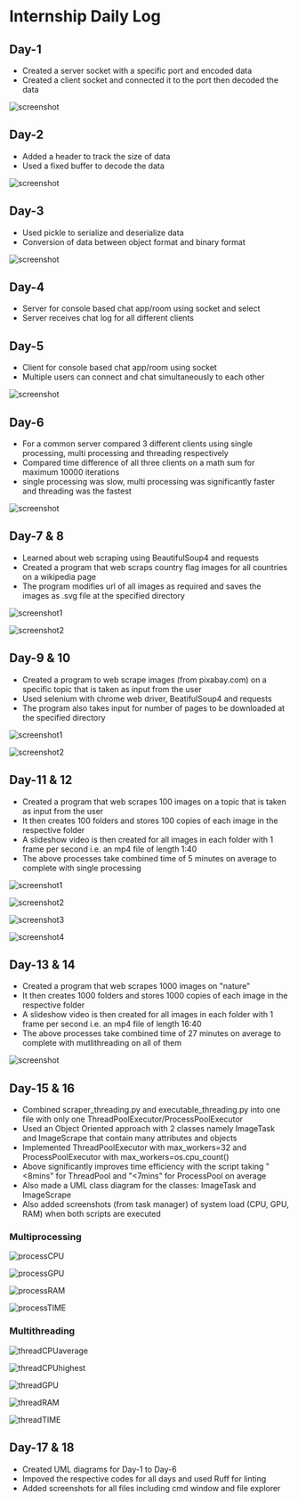 
# Internship Daily Log

## Day-1

- Created a server socket with a specific port and encoded data
- Created a client socket and connected it to the port then decoded the data

![screenshot](Day-17,18/UML%20Day-1.png)

## Day-2

- Added a header to track the size of data
- Used a fixed buffer to decode the data

![screenshot](Day-17,18/UML%20Day-2.png)

## Day-3

- Used pickle to serialize and deserialize data
- Conversion of data between object format and binary format

![screenshot](Day-17,18/UML%20Day-3.png)

## Day-4

- Server for console based chat app/room using socket and select
- Server receives chat log for all different clients

## Day-5

- Client for console based chat app/room using socket
- Multiple users can connect and chat simultaneously to each other

![screenshot](Day-17,18/UML%20Day-4,5.png)

## Day-6

- For a common server compared 3 different clients using single processing, multi processing and threading respectively
- Compared time difference of all three clients on a math sum for maximum 10000 iterations
- single processing was slow, multi processing was significantly faster and threading was the fastest

![screenshot](Day-17,18/UML%20Day-6.png)

## Day-7 & 8

- Learned about web scraping using BeautifulSoup4 and requests
- Created a program that web scraps country flag images for all countries on a wikipedia page
- The program modifies url of all images as required and saves the images as .svg file at the specified directory

![screenshot1](Day-7,8/Screenshots/screenshot1.png)

![screenshot2](Day-7,8/Screenshots/screenshot2.png)

## Day-9 & 10

- Created a program to web scrape images (from pixabay.com) on a specific topic that is taken as input from the user
- Used selenium with chrome web driver, BeatifulSoup4 and requests
- The program also takes input for number of pages to be downloaded at the specified directory

![screenshot1](Day-9,10/Screenshots/screenshot1.png)

![screenshot2](Day-9,10/Screenshots/screenshot2.png)

## Day-11 & 12

- Created a program that web scrapes 100 images on a topic that is taken as input from the user
- It then creates 100 folders and stores 100 copies of each image in the respective folder
- A slideshow video is then created for all images in each folder with 1 frame per second i.e. an mp4 file of length 1:40
- The above processes take combined time of 5 minutes on average to complete with single processing

![screenshot1](Day-11,12/Screenshots/screenshot1.png)

![screenshot2](Day-11,12/Screenshots/screenshot2.png)

![screenshot3](Day-11,12/Screenshots/screenshot3.png)

![screenshot4](Day-11,12/Screenshots/screenshot4.png)

## Day-13 & 14

- Created a program that web scrapes 1000 images on "nature"
- It then creates 1000 folders and stores 1000 copies of each image in the respective folder
- A slideshow video is then created for all images in each folder with 1 frame per second i.e. an mp4 file of length 16:40 
- The above processes take combined time of 27 minutes on average to complete with mutlithreading on all of them

![screenshot](Day-13,14/screenshot.png)

## Day-15 & 16

- Combined scraper_threading.py and executable_threading.py into one file with only one ThreadPoolExecutor/ProcessPoolExecutor
- Used an Object Oriented approach with 2 classes namely ImageTask and ImageScrape that contain many attributes and objects 
- Implemented ThreadPoolExecutor with max_workers=32 and ProcessPoolExecutor with max_workers=os.cpu_count()
- Above significantly improves time efficiency with the script taking "<8mins" for ThreadPool and "<7mins" for ProcessPool on average
- Also made a UML class diagram for the classes: ImageTask and ImageScrape
- Also added screenshots (from task manager) of system load (CPU, GPU, RAM) when both scripts are executed

### Multiprocessing

![processCPU](Day-15,16/Screenshots/processCPU.png)

![processGPU](Day-15,16/Screenshots/processGPU.png)

![processRAM](Day-15,16/Screenshots/processRAM.png)

![processTIME](Day-15,16/Screenshots/processTIME.png)

### Multithreading

![threadCPUaverage](Day-15,16/Screenshots/threadCPUaverage.png)

![threadCPUhighest](Day-15,16/Screenshots/threadCPUhighest.png)

![threadGPU](Day-15,16/Screenshots/threadGPU.png)

![threadRAM](Day-15,16/Screenshots/threadRAM.png)

![threadTIME](Day-15,16/Screenshots/threadTIME.png)

## Day-17 & 18

- Created UML diagrams for Day-1 to Day-6
- Impoved the respective codes for all days and used Ruff for linting
- Added screenshots for all files including cmd window and file explorer 